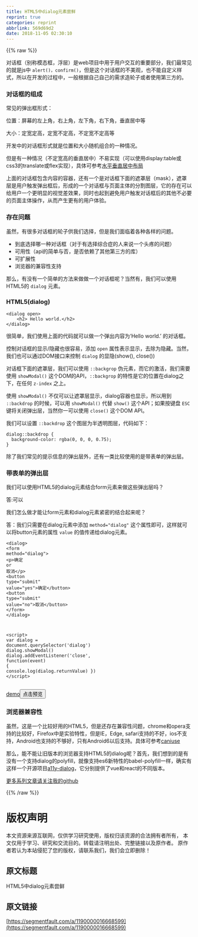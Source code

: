 ```yaml
---
title: HTML5中dialog元素尝鲜
reprint: true
categories: reprint
abbrlink: 569d69d2
date: 2018-11-05 02:30:10
---
```


{{% raw %}}
<p>&#x5BF9;&#x8BDD;&#x6846;&#xFF08;&#x522B;&#x79F0;&#x6A21;&#x6001;&#x6846;&#xFF0C;&#x6D6E;&#x5C42;&#xFF09;&#x662F;web&#x9879;&#x76EE;&#x4E2D;&#x7528;&#x4E8E;&#x7528;&#x6237;&#x4EA4;&#x4E92;&#x7684;&#x91CD;&#x8981;&#x90E8;&#x5206;&#xFF0C;&#x6211;&#x4EEC;&#x6700;&#x5E38;&#x89C1;&#x7684;&#x5C31;&#x662F;js&#x4E2D; <code>alert()&#xFF0C;confirm()</code>&#xFF0C;&#x4F46;&#x662F;&#x8FD9;&#x4E2A;&#x5BF9;&#x8BDD;&#x6846;&#x7684;&#x4E0D;&#x7F8E;&#x89C2;&#xFF0C;&#x4E5F;&#x4E0D;&#x80FD;&#x81EA;&#x5B9A;&#x4E49;&#x6837;&#x5F0F;&#xFF0C;&#x6240;&#x4EE5;&#x5728;&#x5F00;&#x53D1;&#x7684;&#x8FC7;&#x7A0B;&#x4E2D;&#xFF0C;&#x4E00;&#x822C;&#x6839;&#x636E;&#x81EA;&#x5DF1;&#x81EA;&#x5DF1;&#x7684;&#x9700;&#x6C42;&#x9020;&#x8F6E;&#x5B50;&#x6216;&#x8005;&#x4F7F;&#x7528;&#x7B2C;&#x4E09;&#x65B9;&#x7684;&#x3002;</p><h3 id="articleHeader0">&#x5BF9;&#x8BDD;&#x6846;&#x7684;&#x7EC4;&#x6210;</h3><p>&#x5E38;&#x89C1;&#x7684;&#x5F39;&#x51FA;&#x6846;&#x5F62;&#x5F0F;&#xFF1A;</p><p>&#x4F4D;&#x7F6E;&#xFF1A;&#x5C4F;&#x5E55;&#x7684;&#x5DE6;&#x4E0A;&#x89D2;&#xFF0C;&#x53F3;&#x4E0A;&#x89D2;&#xFF0C;&#x5DE6;&#x4E0B;&#x89D2;&#xFF0C;&#x53F3;&#x4E0B;&#x89D2;&#xFF0C;&#x5782;&#x76F4;&#x5C45;&#x4E2D;&#x7B49;</p><p>&#x5927;&#x5C0F;&#xFF1A;&#x5B9A;&#x5BBD;&#x5B9A;&#x9AD8;&#xFF0C;&#x5B9A;&#x5BBD;&#x4E0D;&#x5B9A;&#x9AD8;&#xFF0C;&#x4E0D;&#x5B9A;&#x5BBD;&#x4E0D;&#x5B9A;&#x9AD8;&#x7B49;</p><p>&#x5F00;&#x53D1;&#x4E2D;&#x7684;&#x5BF9;&#x8BDD;&#x6846;&#x5F62;&#x5F0F;&#x5C31;&#x662F;&#x4F4D;&#x7F6E;&#x548C;&#x5927;&#x5C0F;&#x968F;&#x673A;&#x7EC4;&#x5408;&#x7684;&#x4E00;&#x79CD;&#x60C5;&#x51B5;&#x3002;</p><p>&#x4F46;&#x662F;&#x6709;&#x4E00;&#x79CD;&#x60C5;&#x51B5;&#xFF08;&#x4E0D;&#x5B9A;&#x5BBD;&#x9AD8;&#x7684;&#x5782;&#x76F4;&#x5C45;&#x4E2D;&#xFF09;&#x4E0D;&#x6613;&#x5B9E;&#x73B0;&#xFF08;&#x53EF;&#x4EE5;&#x4F7F;&#x7528;display:table&#x6216;css3&#x7684;translate&#x6216;flex&#x5B9E;&#x73B0;&#xFF09;&#xFF0C;&#x5177;&#x4F53;&#x53EF;&#x53C2;&#x8003;<a href="https://github.com/lvzhenbang/article/blob/master/layout/html-layout.md?#%E6%B0%B4%E5%B9%B3%E5%9E%82%E7%9B%B4%E5%B1%85%E4%B8%AD%E5%B8%83%E5%B1%80" rel="nofollow noreferrer" target="_blank">&#x6C34;&#x5E73;&#x5782;&#x76F4;&#x5C45;&#x4E2D;&#x5E03;&#x5C40;</a></p><p>&#x4E0A;&#x9762;&#x7684;&#x5BF9;&#x8BDD;&#x6846;&#x5305;&#x542B;&#x5185;&#x5BB9;&#x7684;&#x5BB9;&#x5668;&#xFF0C;&#x8FD8;&#x6709;&#x4E00;&#x4E2A;&#x662F;&#x5BF9;&#x8BDD;&#x6846;&#x4E0B;&#x9762;&#x7684;&#x906E;&#x7F69;&#x5C42;&#xFF08;mask&#xFF09;&#xFF0C;&#x906E;&#x7F69;&#x5C42;&#x662F;&#x7528;&#x6237;&#x89E6;&#x53D1;&#x5F39;&#x51FA;&#x6846;&#x540E;&#xFF0C;&#x5F62;&#x6210;&#x7684;&#x4E00;&#x4E2A;&#x5BF9;&#x8BDD;&#x6846;&#x4E0E;&#x9875;&#x9762;&#x4E3B;&#x4F53;&#x7684;&#x5206;&#x5272;&#x56FE;&#x5C42;&#xFF0C;&#x5B83;&#x7684;&#x5B58;&#x5728;&#x53EF;&#x4EE5;&#x7ED9;&#x7528;&#x6237;&#x4E00;&#x4E2A;&#x66F4;&#x660E;&#x663E;&#x7684;&#x89C6;&#x89C9;&#x5DEE;&#x6548;&#x679C;&#xFF0C;&#x540C;&#x65F6;&#x4E5F;&#x8D77;&#x5230;&#x907F;&#x514D;&#x7528;&#x6237;&#x89E6;&#x53D1;&#x5BF9;&#x8BDD;&#x6846;&#x540E;&#x7684;&#x5176;&#x4ED6;&#x4E0D;&#x5FC5;&#x8981;&#x7684;&#x9875;&#x9762;&#x4E3B;&#x4F53;&#x64CD;&#x4F5C;&#xFF0C;&#x4ECE;&#x800C;&#x4EA7;&#x751F;&#x66F4;&#x6709;&#x7684;&#x7528;&#x6237;&#x4F53;&#x9A8C;&#x3002;</p><h3 id="articleHeader1">&#x5B58;&#x5728;&#x95EE;&#x9898;</h3><p>&#x867D;&#x7136;&#xFF0C;&#x6709;&#x5F88;&#x591A;&#x5BF9;&#x8BDD;&#x6846;&#x7684;&#x8F6E;&#x5B50;&#x4F9B;&#x6211;&#x4EEC;&#x9009;&#x62E9;&#xFF0C;&#x4F46;&#x662F;&#x6211;&#x4EEC;&#x9762;&#x4E34;&#x7740;&#x5404;&#x79CD;&#x5404;&#x6837;&#x7684;&#x95EE;&#x9898;&#x3002;</p><ul><li>&#x5230;&#x5E95;&#x9009;&#x62E9;&#x54EA;&#x4E00;&#x79CD;&#x5BF9;&#x8BDD;&#x6846;&#xFF08;&#x5BF9;&#x4E8E;&#x6709;&#x9009;&#x62E9;&#x7EFC;&#x5408;&#x75C7;&#x7684;&#x4EBA;&#x6765;&#x8BF4;&#x4E00;&#x4E2A;&#x5934;&#x75BC;&#x7684;&#x95EE;&#x9898;&#xFF09;</li><li>&#x53EF;&#x7528;&#x6027;&#xFF08;api&#x7684;&#x7B80;&#x5355;&#x4E0E;&#x5426;&#xFF0C;&#x662F;&#x5426;&#x4F9D;&#x8D56;&#x4E86;&#x5176;&#x4ED6;&#x7B2C;&#x4E09;&#x65B9;&#x7684;&#x5E93;&#xFF09;</li><li>&#x53EF;&#x6269;&#x5C55;&#x6027;</li><li>&#x6D4F;&#x89C8;&#x5668;&#x7684;&#x517C;&#x5BB9;&#x6027;&#x652F;&#x6301;</li></ul><p>&#x90A3;&#x4E48;&#xFF0C;&#x6709;&#x6CA1;&#x6709;&#x4E00;&#x4E2A;&#x7B80;&#x5355;&#x7684;&#x65B9;&#x6CD5;&#x6765;&#x505A;&#x505A;&#x4E00;&#x4E2A;&#x5BF9;&#x8BDD;&#x6846;&#x5462;&#xFF1F;&#x5F53;&#x7136;&#x6709;&#xFF0C;&#x6211;&#x4EEC;&#x53EF;&#x4EE5;&#x4F7F;&#x7528;HTML5&#x7684; <code>dialog</code> &#x5143;&#x7D20;&#x3002;</p><h3 id="articleHeader2">HTML5(dialog)</h3><div class="widget-codetool" style="display:none"><div class="widget-codetool--inner"><span class="selectCode code-tool" data-toggle="tooltip" data-placement="top" title="" data-original-title="&#x5168;&#x9009;"></span> <span type="button" class="copyCode code-tool" data-toggle="tooltip" data-placement="top" data-clipboard-text="&lt;dialog open&gt;
    &lt;h2&gt; Hello world.&lt;/h2&gt;
&lt;/dialog&gt;" title="" data-original-title="&#x590D;&#x5236;"></span> <span type="button" class="saveToNote code-tool" data-toggle="tooltip" data-placement="top" title="" data-original-title="&#x653E;&#x8FDB;&#x7B14;&#x8BB0;"></span></div></div><pre class="hljs xml"><code><span class="hljs-tag">&lt;<span class="hljs-name">dialog</span> <span class="hljs-attr">open</span>&gt;</span>
    <span class="hljs-tag">&lt;<span class="hljs-name">h2</span>&gt;</span> Hello world.<span class="hljs-tag">&lt;/<span class="hljs-name">h2</span>&gt;</span>
<span class="hljs-tag">&lt;/<span class="hljs-name">dialog</span>&gt;</span></code></pre><p>&#x5F88;&#x7B80;&#x5355;&#xFF0C;&#x6211;&#x4EEC;&#x4F7F;&#x7528;&#x4E0A;&#x9762;&#x7684;&#x4EE3;&#x7801;&#x5C31;&#x53EF;&#x4EE5;&#x505A;&#x4E00;&#x4E2A;&#x5F39;&#x51FA;&#x5185;&#x5BB9;&#x4E3A;&#x2018;Hello world.&#x2019; &#x7684;&#x5BF9;&#x8BDD;&#x6846;&#x3002;</p><p>&#x63A7;&#x5236;&#x5BF9;&#x8BDD;&#x6846;&#x7684;&#x663E;&#x793A;/&#x9690;&#x85CF;&#x4E5F;&#x5F88;&#x5BB9;&#x6613;&#xFF0C;&#x6DFB;&#x52A0; <code>open</code> &#x5C5E;&#x6027;&#x8868;&#x793A;&#x663E;&#x793A;&#xFF0C;&#x53BB;&#x9664;&#x4E3A;&#x9690;&#x85CF;&#x3002;&#x5F53;&#x7136;&#xFF0C;&#x6211;&#x4EEC;&#x4E5F;&#x53EF;&#x4EE5;&#x901A;&#x8FC7;DOM&#x63A5;&#x53E3;&#x6765;&#x63A7;&#x5236; <code>dialog</code> &#x7684;&#x663E;&#x9690;(show(), close())</p><p>&#x5BF9;&#x8BDD;&#x6846;&#x4E0B;&#x9762;&#x7684;&#x906E;&#x7F69;&#x5C42;&#xFF0C;&#x6211;&#x4EEC;&#x53EF;&#x4EE5;&#x4F7F;&#x7528; <code>::backgrop</code> &#x4F2A;&#x5143;&#x7D20;&#xFF0C;&#x800C;&#x5B83;&#x7684;&#x6FC0;&#x6D3B;&#xFF0C;&#x6211;&#x4EEC;&#x9700;&#x8981;&#x4F7F;&#x7528; <code>showModal()</code> &#x8FD9;&#x4E2A;DOM&#x7684;API&#xFF0C;<code>::backgrop</code> &#x7684;&#x7279;&#x6027;&#x662F;&#x5B83;&#x7684;&#x4F4D;&#x7F6E;&#x5728;dialog&#x4E4B;&#x4E0B;&#xFF0C;&#x5728;&#x4EFB;&#x4F55; <code>z-index</code> &#x4E4B;&#x4E0A;&#x3002;</p><p>&#x4F7F;&#x7528; <code>showModal()</code> &#x4E0D;&#x4EC5;&#x53EF;&#x4EE5;&#x8BA9;&#x906E;&#x7F69;&#x5C42;&#x663E;&#x793A;&#xFF0C;dialog&#x5BB9;&#x5668;&#x4E5F;&#x663E;&#x793A;&#xFF0C;&#x6240;&#x4EE5;&#x7528;&#x5230; <code>::backdrop</code> &#x7684;&#x65F6;&#x5019;&#xFF0C;&#x53EF;&#x4EE5;&#x7528; <code>showModal()</code> &#x4EE3;&#x66FF; <code>show()</code> &#x8FD9;&#x4E2A;API&#xFF1B;&#x5982;&#x679C;&#x6309;&#x952E;&#x76D8; <code>ESC</code> &#x952E;&#x5C06;&#x5173;&#x95ED;&#x5F39;&#x51FA;&#x5C42;&#xFF0C;&#x5F53;&#x7136;&#x4F60;&#x4E00;&#x53EF;&#x4EE5;&#x4F7F;&#x7528; <code>close()</code> &#x8FD9;&#x4E2A;DOM API&#x3002;</p><p>&#x6211;&#x4EEC;&#x53EF;&#x4EE5;&#x8BBE;&#x7F6E; <code>::backdrop</code> &#x8FD9;&#x4E2A;&#x56FE;&#x5C42;&#x4E3A;&#x534A;&#x900F;&#x660E;&#x56FE;&#x5C42;&#xFF0C;&#x4EE3;&#x7801;&#x5982;&#x4E0B;&#xFF1A;</p><div class="widget-codetool" style="display:none"><div class="widget-codetool--inner"><span class="selectCode code-tool" data-toggle="tooltip" data-placement="top" title="" data-original-title="&#x5168;&#x9009;"></span> <span type="button" class="copyCode code-tool" data-toggle="tooltip" data-placement="top" data-clipboard-text="dialog::backdrop {
  background-color: rgba(0, 0, 0, 0.75);
}" title="" data-original-title="&#x590D;&#x5236;"></span> <span type="button" class="saveToNote code-tool" data-toggle="tooltip" data-placement="top" title="" data-original-title="&#x653E;&#x8FDB;&#x7B14;&#x8BB0;"></span></div></div><pre class="hljs css"><code><span class="hljs-selector-tag">dialog</span><span class="hljs-selector-pseudo">::backdrop</span> {
  <span class="hljs-attribute">background-color</span>: <span class="hljs-built_in">rgba</span>(0, 0, 0, 0.75);
}</code></pre><p>&#x9664;&#x4E86;&#x6211;&#x4EEC;&#x5E38;&#x89C1;&#x7684;&#x63D0;&#x793A;&#x4FE1;&#x606F;&#x7684;&#x5F39;&#x51FA;&#x5C42;&#x5916;&#xFF0C;&#x8FD8;&#x6709;&#x4E00;&#x7C7B;&#x6BD4;&#x8F83;&#x4F7F;&#x7528;&#x7684;&#x662F;&#x5E26;&#x8868;&#x5355;&#x7684;&#x5F39;&#x51FA;&#x5C42;&#x3002;</p><h3 id="articleHeader3">&#x5E26;&#x8868;&#x5355;&#x7684;&#x5F39;&#x51FA;&#x5C42;</h3><p>&#x6211;&#x4EEC;&#x53EF;&#x4EE5;&#x4F7F;&#x7528;HTML5&#x7684;dialog&#x5143;&#x7D20;&#x7ED3;&#x5408;form&#x5143;&#x7D20;&#x6765;&#x505A;&#x8FD9;&#x4E9B;&#x5F39;&#x51FA;&#x5C42;&#x5417;&#xFF1F;</p><p>&#x7B54;:&#x53EF;&#x4EE5;</p><p>&#x6211;&#x4EEC;&#x600E;&#x4E48;&#x505A;&#x624D;&#x80FD;&#x8BA9;form&#x5143;&#x7D20;&#x548C;dialog&#x5143;&#x7D20;&#x7D27;&#x5BC6;&#x7684;&#x7ED3;&#x5408;&#x8D77;&#x6765;&#x5462;&#xFF1F;</p><p>&#x7B54;&#xFF1A;&#x6211;&#x4EEC;&#x53EA;&#x9700;&#x8981;&#x5728;dialog&#x5143;&#x7D20;&#x4E2D;&#x6DFB;&#x52A0; <code>method=&quot;dialog&quot;</code> &#x8FD9;&#x4E2A;&#x5C5E;&#x6027;&#x5373;&#x53EF;&#xFF0C;&#x8FD9;&#x6837;&#x5C31;&#x53EF;&#x4EE5;&#x5C06;button&#x5143;&#x7D20;&#x7684;&#x5C5E;&#x6027; <code>value</code> &#x7684;&#x503C;&#x4F20;&#x9012;&#x7ED9;dialog&#x5143;&#x7D20;&#x3002;</p><div class="widget-codetool" style="display:none"><div class="widget-codetool--inner"><span class="selectCode code-tool" data-toggle="tooltip" data-placement="top" title="" data-original-title="&#x5168;&#x9009;"></span> <span type="button" class="copyCode code-tool" data-toggle="tooltip" data-placement="top" data-clipboard-text="&lt;dialog&gt;
  &lt;form method=&quot;dialog&quot;&gt;
    &lt;p&gt;&#x786E;&#x5B9A; or &#x53D6;&#x6D88;&lt;/p&gt;
    &lt;button type=&quot;submit&quot; value=&quot;yes&quot;&gt;&#x786E;&#x5B9A;&lt;/button&gt;
    &lt;button type=&quot;submit&quot; value=&quot;no&quot;&gt;&#x53D6;&#x6D88;&lt;/button&gt;
  &lt;/form&gt;
&lt;/dialog&gt;

&lt;script&gt;
    var dialog = document.querySelector(&apos;dialog&apos;)
    dialog.showModal()
    dialog.addEventListener(&apos;close&apos;, function(event) {
        console.log(dialog.returnValue)
    })
&lt;/script&gt;" title="" data-original-title="&#x590D;&#x5236;"></span> <span type="button" class="saveToNote code-tool" data-toggle="tooltip" data-placement="top" title="" data-original-title="&#x653E;&#x8FDB;&#x7B14;&#x8BB0;"></span></div></div><pre class="hljs xml"><code><span class="hljs-tag">&lt;<span class="hljs-name">dialog</span>&gt;</span>
  <span class="hljs-tag">&lt;<span class="hljs-name">form</span> <span class="hljs-attr">method</span>=<span class="hljs-string">&quot;dialog&quot;</span>&gt;</span>
    <span class="hljs-tag">&lt;<span class="hljs-name">p</span>&gt;</span>&#x786E;&#x5B9A; or &#x53D6;&#x6D88;<span class="hljs-tag">&lt;/<span class="hljs-name">p</span>&gt;</span>
    <span class="hljs-tag">&lt;<span class="hljs-name">button</span> <span class="hljs-attr">type</span>=<span class="hljs-string">&quot;submit&quot;</span> <span class="hljs-attr">value</span>=<span class="hljs-string">&quot;yes&quot;</span>&gt;</span>&#x786E;&#x5B9A;<span class="hljs-tag">&lt;/<span class="hljs-name">button</span>&gt;</span>
    <span class="hljs-tag">&lt;<span class="hljs-name">button</span> <span class="hljs-attr">type</span>=<span class="hljs-string">&quot;submit&quot;</span> <span class="hljs-attr">value</span>=<span class="hljs-string">&quot;no&quot;</span>&gt;</span>&#x53D6;&#x6D88;<span class="hljs-tag">&lt;/<span class="hljs-name">button</span>&gt;</span>
  <span class="hljs-tag">&lt;/<span class="hljs-name">form</span>&gt;</span>
<span class="hljs-tag">&lt;/<span class="hljs-name">dialog</span>&gt;</span>

<span class="hljs-tag">&lt;<span class="hljs-name">script</span>&gt;</span><span class="javascript">
    <span class="hljs-keyword">var</span> dialog = <span class="hljs-built_in">document</span>.querySelector(<span class="hljs-string">&apos;dialog&apos;</span>)
    dialog.showModal()
    dialog.addEventListener(<span class="hljs-string">&apos;close&apos;</span>, <span class="hljs-function"><span class="hljs-keyword">function</span>(<span class="hljs-params">event</span>) </span>{
        <span class="hljs-built_in">console</span>.log(dialog.returnValue)
    })
</span><span class="hljs-tag">&lt;/<span class="hljs-name">script</span>&gt;</span></code></pre><p><a href="http://jsfiddle.net/sanlv/0pg69jyv/3/" rel="nofollow noreferrer" target="_blank">demo</a><button class="btn btn-xs btn-default ml10 preview" data-url="sanlv/0pg69jyv/3/" data-typeid="0">&#x70B9;&#x51FB;&#x9884;&#x89C8;</button></p><h3 id="articleHeader4">&#x6D4F;&#x89C8;&#x5668;&#x517C;&#x5BB9;&#x6027;</h3><p>&#x867D;&#x7136;&#xFF0C;&#x8FD9;&#x662F;&#x4E00;&#x4E2A;&#x6BD4;&#x8F83;&#x597D;&#x7528;&#x7684;HTML5&#xFF0C;&#x4F46;&#x662F;&#x8FD8;&#x5B58;&#x5728;&#x517C;&#x5BB9;&#x6027;&#x95EE;&#x9898;&#xFF0C;chrome&#x548C;opera&#x652F;&#x6301;&#x7684;&#x6BD4;&#x8F83;&#x597D;&#xFF0C;Firefox&#x4E2D;&#x662F;&#x5B9E;&#x9A8C;&#x7279;&#x6027;&#xFF0C;&#x4F46;&#x662F;IE&#xFF0C;Edge, safari&#x652F;&#x6301;&#x7684;&#x4E0D;&#x597D;&#xFF0C;ios&#x4E0D;&#x652F;&#x6301;&#xFF0C;Android&#x4E5F;&#x652F;&#x6301;&#x7684;&#x4E0D;&#x591F;&#x597D;&#xFF0C;&#x53EA;&#x6709;Android6&#x4EE5;&#x540E;&#x652F;&#x6301;&#x3002;&#x5177;&#x4F53;&#x53EF;&#x53C2;&#x8003;<a href="https://caniuse.com/#search=dialog" rel="nofollow noreferrer" target="_blank">caniuse</a></p><p>&#x90A3;&#x4E48;&#xFF0C;&#x80FD;&#x4E0D;&#x80FD;&#x8BA9;&#x65E7;&#x7248;&#x672C;&#x7684;&#x6D4F;&#x89C8;&#x5668;&#x652F;&#x6301;HTML5&#x7684;dialog&#x5462;&#xFF1F;&#x9996;&#x5148;&#xFF0C;&#x6211;&#x4EEC;&#x60F3;&#x5230;&#x7684;&#x662F;&#x6709;&#x6CA1;&#x6709;&#x4E00;&#x4E2A;&#x652F;&#x6301;dialog&#x7684;polyfill&#xFF0C;&#x5C31;&#x50CF;&#x652F;&#x6301;es6&#x65B0;&#x7279;&#x6027;&#x7684;babel-polyfill&#x4E00;&#x6837;&#xFF0C;&#x786E;&#x5B9E;&#x6709;&#x8FD9;&#x6837;&#x4E00;&#x4E2A;&#x5F00;&#x6E90;&#x9879;&#x76EE;<a href="https://github.com/edenspiekermann/a11y-dialog" rel="nofollow noreferrer" target="_blank">a11y-dialog</a>&#xFF0C;&#x5B83;&#x5206;&#x522B;&#x63D0;&#x4F9B;&#x4E86;vue&#x548C;react&#x7684;&#x4E0D;&#x540C;&#x7248;&#x672C;&#x3002;</p><p><a href="https://github.com/lvzhenbang/article" rel="nofollow noreferrer" target="_blank">&#x66F4;&#x591A;&#x7CFB;&#x5217;&#x6587;&#x7AE0;&#x8BF7;&#x5173;&#x6CE8;&#x6211;&#x7684;github</a></p>
{{% /raw %}}

# 版权声明
本文资源来源互联网，仅供学习研究使用，版权归该资源的合法拥有者所有，
本文仅用于学习、研究和交流目的。转载请注明出处、完整链接以及原作者。
原作者若认为本站侵犯了您的版权，请联系我们，我们会立即删除！

## 原文标题
HTML5中dialog元素尝鲜

## 原文链接
[https://segmentfault.com/a/1190000016668599](https://segmentfault.com/a/1190000016668599)

